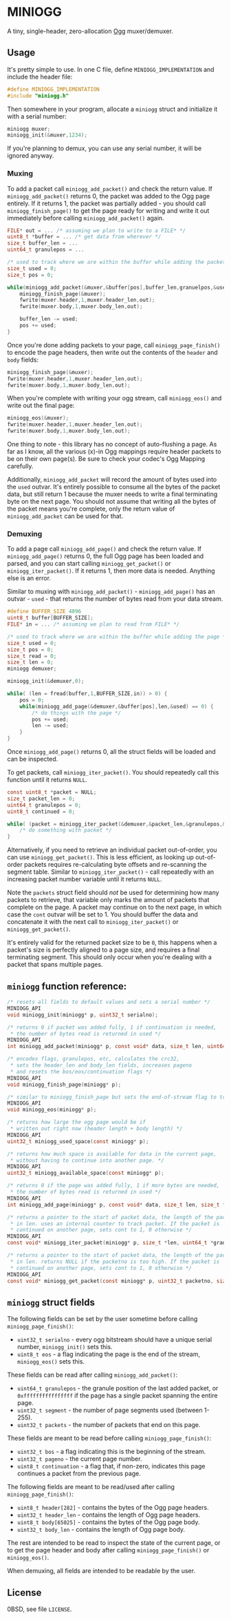 # MINIOGG

A tiny, single-header, zero-allocation [Ogg](https://xiph.org/ogg/) muxer/demuxer.

## Usage

It's pretty simple to use. In one C file, define `MINIOGG_IMPLEMENTATION`
and include the header file:

```c
#define MINIOGG_IMPLEMENTATION
#include "miniogg.h"
```

Then somewhere in your program, allocate a `miniogg` struct
and initialize it with a serial number:

```c
miniogg muxer;
miniogg_init(&muxer,1234);
```

If you're planning to demux, you can use any serial number,
it will be ignored anyway.

### Muxing

To add a packet call `miniogg_add_packet()` and
check the return value. If `miniogg_add_packet()` returns 0, the packet
was added to the Ogg page entirely. If it returns 1, the packet was
partially added - you should call `miniogg_finish_page()` to get the page
ready for writing and write it out immediately before calling `miniogg_add_packet()`
again.

```c
FILE* out = ... /* assuming we plan to write to a FILE* */
uint8_t *buffer = ... /* get data from wherever */
size_t buffer_len = ...
uint64_t granulepos = ...

/* used to track where we are within the buffer while adding the packet */
size_t used = 0;
size_t pos = 0;

while(miniogg_add_packet(&muxer,&buffer[pos],buffer_len,granuelpos,&used)) {
    miniogg_finish_page(&muxer);
    fwrite(muxer.header,1,muxer.header_len,out);
    fwrite(muxer.body,1,muxer.body_len,out);

    buffer_len -= used;
    pos += used;
}
```

Once you're done adding packets to your page, call `miniogg_page_finish()`
to encode the page headers, then write out the contents of the
`header` and `body` fields:

```c
miniogg_finish_page(&muxer);
fwrite(muxer.header,1,muxer.header_len,out);
fwrite(muxer.body,1,muxer.body_len,out);
```

When you're complete with writing your ogg stream, call `miniogg_eos()`
and write out the final page:

```c
miniogg_eos(&muxer);
fwrite(muxer.header,1,muxer.header_len,out);
fwrite(muxer.body,1,muxer.body_len,out);
```

One thing to note - this library has no concept of auto-flushing a page.
As far as I know, all the various (x)-in Ogg mappings require header packets
to be on their own page(s). Be sure to check your codec's Ogg Mapping carefully.

Additionally, `miniogg_add_packet` will record the amount of bytes used
into the `used` outvar. It's entirely possible to consume all the bytes
of the packet data, but still return 1 because the muxer needs to write
a final terminating byte on the next page. You should not assume that
writing all the bytes of the packet means you're complete, only the return
value of `miniogg_add_packet` can be used for that.

### Demuxing

To add a page call `miniogg_add_page()` and
check the return value. If `miniogg_add_page()` returns 0, the full Ogg page
has been loaded and parsed, and you can start calling `miniogg_get_packet()`
or `miniogg_iter_packet()`.
If it returns 1, then more data is needed. Anything else is an error.

Similar to muxing with `miniogg_add_packet()` -  `miniogg_add_page()` has an
outvar - `used` - that returns the number of bytes read from your data
stream.


```c
#define BUFFER_SIZE 4096
uint8_t buffer[BUFFER_SIZE];
FILE* in = ... /* assuming we plan to read from FILE* */

/* used to track where we are within the buffer while adding the page */
size_t used = 0;
size_t pos = 0;
size_t read = 0;
size_t len = 0;
miniogg demuxer;

miniogg_init(&demuxer,0);

while( (len = fread(buffer,1,BUFFER_SIZE,in)) > 0) {
    pos = 0;
    while(miniogg_add_page(&demuxer,&buffer[pos],len,&used) == 0) {
        /* do things with the page */
        pos += used;
        len -= used;
    }
}
```

Once `miniogg_add_page()` returns 0, all the struct fields will be loaded
and can be inspected.

To get packets, call `miniogg_iter_packet()`. You should repeatedly
call this function until it returns `NULL`.

```c
const uint8_t *packet = NULL;
size_t packet_len = 0;
uint64_t granulepos = 0;
uint8_t continued = 0;

while( (packet = miniogg_iter_packet(&demuxer,&packet_len,&granulepos,&continued)) != NULL) {
    /* do something with packet */
}
```

Alternatively, if you need to retrieve an individual packet out-of-order,
you can use `miniogg_get_packet()`. This is less efficient, as looking
up out-of-order packets requires re-calculating byte offsets and re-scanning
the segment table. Similar to `miniogg_iter_packet()` - call repeatedly
with an increasing packet number variable until it returns `NULL`.

Note the `packets` struct field should *not* be used for determining
how many packets to retrieve, that variable only marks the amount
of packets that complete on the page. A packet may continue on to
the next page, in which case the `cont` outvar will be set to 1. You
should buffer the data and concatenate it with the next call to
`miniogg_iter_packet()` or `miniogg_get_packet()`.

It's entirely valid for the returned packet size to be `0`, this
happens when a packet's size is perfectly aligned to a page size,
and requires a final terminating segment. This should only occur
when you're dealing with a packet that spans multiple pages.

## `miniogg` function reference:

```c
/* resets all fields to default values and sets a serial number */
MINIOGG_API
void miniogg_init(miniogg* p, uint32_t serialno);

/* returns 0 if packet was added fully, 1 if continuation is needed,
 * the number of bytes read is returned in used */
MINIOGG_API
int miniogg_add_packet(miniogg* p, const void* data, size_t len, uint64_t granulepos, size_t *used);

/* encodes flags, granulepos, etc, calculates the crc32,
 * sets the header_len and body_len fields, increases pageno
 * and resets the bos/eos/continuation flags */
MINIOGG_API
void miniogg_finish_page(miniogg* p);

/* similar to miniogg_finish_page but sets the end-of-stream flag to true */
MINIOGG_API
void miniogg_eos(miniogg* p);

/* returns how large the ogg page would be if
 * written out right now (header length + body length) */
MINIOGG_API
uint32_t miniogg_used_space(const miniogg* p);

/* returns how much space is available for data in the current page,
 * without having to continue into another page. */
MINIOGG_API
uint32_t miniogg_available_space(const miniogg* p);

/* returns 0 if the page was added fully, 1 if more bytes are needed,
 * the number of bytes read is returned in used */
MINIOGG_API
int miniogg_add_page(miniogg* p, const void* data, size_t len, size_t *used);

/* returns a pointer to the start of packet data, the length of the packet is stored
 * in len. uses an internal counter to track packet. If the packet is
 * continued on another page, sets cont to 1, 0 otherwise */
MINIOGG_API
const void* miniogg_iter_packet(miniogg* p, size_t *len, uint64_t *granulepos, uint8_t *cont);

/* returns a pointer to the start of packet data, the length of the packet is stored
 * in len. returns NULL if the packetno is too high. If the packet is
 * continued on another page, sets cont to 1, 0 otherwise */
MINIOGG_API
const void* miniogg_get_packet(const miniogg* p, uint32_t packetno, size_t *len, uint64_t *granulepos, uint8_t *cont);
```

## `miniogg` struct fields

The following fields can be set by the user sometime before
calling `miniogg_page_finish()`:

* `uint32_t serialno` - every ogg bitstream should have a unique serial number,
`miniogg_init()` sets this.
* `uint8_t eos` - a flag indicating the page is the end of the stream,
`miniogg_eos()` sets this.

These fields can be read after calling `miniogg_add_packet()`:

* `uint64_t granulepos` - the granule position of the last added packet,
or `0xffffffffffffffff` if the page has a single packet spanning the entire page.
* `uint32_t segment` - the number of page segments used (between 1-255).
* `uint32_t packets` - the number of packets that end on this page.

These fields are meant to be read before calling `miniogg_page_finish()`:

* `uint32_t bos` - a flag indicating this is the beginning of the stream.
* `uint32_t pageno` - the current page number.
* `uint8_t continuation` - a flag that, if non-zero, indicates this page
continues a packet from the previous page.

The following fields are meant to be read/used after calling `miniogg_page_finish()`:

* `uint8_t header[282]` - contains the bytes of the Ogg page headers.
* `uint32_t header_len` - contains the length of Ogg page headers.
* `uint8_t body[65025]` - contains the bytes of the Ogg page body.
* `uint32_t body_len` - contains the length of Ogg page body.

The rest are intended to be read to inspect the state of the current page,
or to get the page header and body after calling `miniogg_page_finish()` or
`miniogg_eos()`.

When demuxing, all fields are intended to be readable by the user.

## License

0BSD, see file `LICENSE`.
